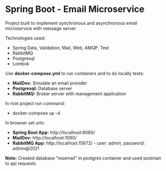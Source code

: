 # Spring Boot - Email Microservice
Project built to implement synchronous and asynchronous email microservice with message server

Technologies used:

- Spring Data, Validation, Mail, Web, AMQP, Test
- RabbitMQ
- Postgresql
- Lombok

Use **docker-compose.yml** to run containers and to do locally tests:

- **MailDev:** Simulate an email provider
- **Postgresql:** Database server
- **RabbitMQ:** Broker server with management application

In root project run command:

- docker-compose up -d

In browser set urls:

- **Spring Boot App:** http://localhost:8080/
- **MailDev:** http://localhost:1080/
- **RabbitMQ App:** http://localhost:15672/ - user: admin, password: admin@2021

**Note:** Created database "msemail" in postgres container and used postman to api requests